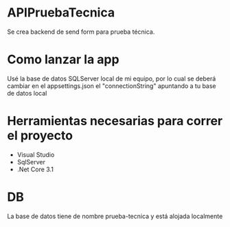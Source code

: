 # APIPruebaTecnica

Se crea backend de send form para prueba técnica.

# Como lanzar la app

Usé la base de datos SQLServer local de mi equipo, por lo cual se deberá cambiar en el appsettings.json el "connectionString" apuntando a tu base de datos local

# Herramientas necesarias para correr el proyecto

- Visual Studio
- SqlServer
- .Net Core 3.1

# DB

La base de datos tiene de nombre prueba-tecnica y está alojada localmente
